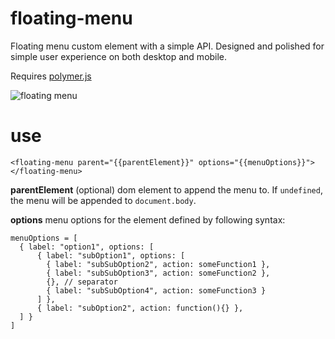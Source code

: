 floating-menu
=============

Floating menu custom element with a simple API. Designed and polished for simple user experience on both desktop and mobile.

Requires [polymer.js](http://www.polymer-project.org/)

![floating menu](https://raw.github.com/arodic/floating-menu/doc/floating-menu-screen-capture.gif)

use
===
```<floating-menu parent="{{parentElement}}" options="{{menuOptions}}"></floating-menu>```

**parentElement** (optional) dom element to append the menu to. If `undefined`, the menu will be appended to `document.body`.

**options** menu options for the element defined by following syntax:

```
menuOptions = [
  { label: "option1", options: [
      { label: "subOption1", options: [
        { label: "subSubOption2", action: someFunction1 },
        { label: "subSubOption3", action: someFunction2 },
        {}, // separator
        { label: "subSubOption4", action: someFunction3 }
      ] },
      { label: "subOption2", action: function(){} },
  ] }
]
```